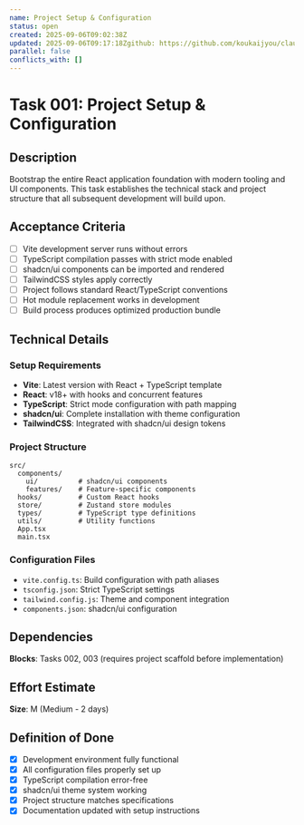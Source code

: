 ```yaml
---
name: Project Setup & Configuration
status: open
created: 2025-09-06T09:02:38Z
updated: 2025-09-06T09:17:18Zgithub: https://github.com/koukaijyou/claude-code-todo/issues/2depends_on: []
parallel: false
conflicts_with: []
---
```


# Task 001: Project Setup & Configuration

## Description

Bootstrap the entire React application foundation with modern tooling and UI components. This task establishes the technical stack and project structure that all subsequent development will build upon.

## Acceptance Criteria

- [ ] Vite development server runs without errors
- [ ] TypeScript compilation passes with strict mode enabled
- [ ] shadcn/ui components can be imported and rendered
- [ ] TailwindCSS styles apply correctly
- [ ] Project follows standard React/TypeScript conventions
- [ ] Hot module replacement works in development
- [ ] Build process produces optimized production bundle

## Technical Details

### Setup Requirements
- **Vite**: Latest version with React + TypeScript template
- **React**: v18+ with hooks and concurrent features
- **TypeScript**: Strict mode configuration with path mapping
- **shadcn/ui**: Complete installation with theme configuration
- **TailwindCSS**: Integrated with shadcn/ui design tokens

### Project Structure
```
src/
  components/
    ui/          # shadcn/ui components
    features/    # Feature-specific components
  hooks/         # Custom React hooks
  store/         # Zustand store modules
  types/         # TypeScript type definitions
  utils/         # Utility functions
  App.tsx
  main.tsx
```

### Configuration Files
- `vite.config.ts`: Build configuration with path aliases
- `tsconfig.json`: Strict TypeScript settings
- `tailwind.config.js`: Theme and component integration
- `components.json`: shadcn/ui configuration

## Dependencies

**Blocks**: Tasks 002, 003 (requires project scaffold before implementation)

## Effort Estimate

**Size**: M (Medium - 2 days)

## Definition of Done

- [x] Development environment fully functional
- [x] All configuration files properly set up
- [x] TypeScript compilation error-free
- [x] shadcn/ui theme system working
- [x] Project structure matches specifications
- [x] Documentation updated with setup instructions
